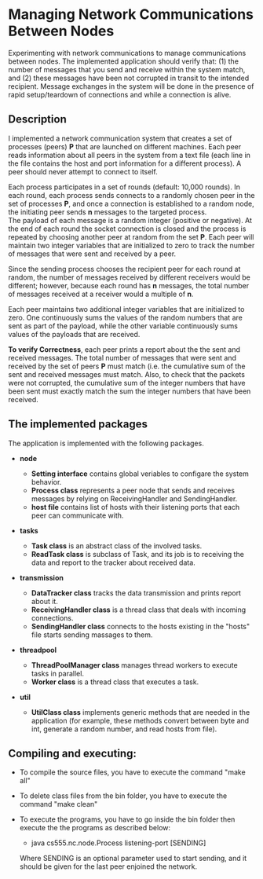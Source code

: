 # Managing Network Communications Between Nodes
Experimenting with network communications to manage communications between nodes. The implemented application should verify that: (1) the number of messages that you send and receive within the system match, and (2) these messages have been not corrupted in transit to the intended recipient. Message exchanges in the system will be done in the presence of rapid setup/teardown of connections and while a connection is alive. 

## Description
I implemented a network communication system that creates a set of processes (peers) **P** that are launched on different machines. Each peer reads information about all peers in the system from a text file (each line in the file contains the host and port information for a different process). A peer should never attempt to connect to itself. 

Each process participates in a set of rounds (default: 10,000 rounds). In each round, each process sends connects to a randomly chosen peer in the set of processes **P**, and once a connection is established to a random node, the initiating peer sends **n** messages to the targeted process.   
The payload of each message is a random integer (positive or negative). 
At the end of each round the socket connection is closed and the process is repeated by choosing another peer at random from the set **P**. Each peer will maintain two integer variables that are initialized to zero to track the number of messages that were sent and received by a peer. 

Since the sending process chooses the recipient peer for each round at random, the number of messages received by different receivers would be different; however, because each round has **n** messages, the total number of messages received at a receiver would a multiple of  **n**. 

Each peer maintains two additional integer variables that are initialized to zero. One continuously sums the values of the random numbers that are sent as part of the payload, while the other variable continuously sums values of the payloads that are received. 

**To verify Correctness**, each peer prints a report about the the sent and received messages. The total number of messages that were sent and received by the set of peers **P** must match (i.e. the cumulative sum of the sent and received messages must match. Also, to check that the packets were not corrupted,  the cumulative sum of the integer numbers that have been sent must exactly match the sum the integer numbers that have been received.


## The implemented packages
The application is implemented with the following packages.
- **node**
   - **Setting interface** contains global veriables to configare the system behavior.
   - **Process class** represents a peer node that sends and receives messages by relying on ReceivingHandler and SendingHandler.
   - **host file** contains list of hosts with their listening ports that each peer can communicate with.
 
 - **tasks**
    - **Task class** is an abstract class of the involved tasks.   
    - **ReadTask class** is subclass of Task, and its job is to receiving the data and report to the tracker about received data.
 
 - **transmission**
    - **DataTracker class** tracks the data transmission and prints report about it.   
    - **ReceivingHandler class** is a thread class that deals with incoming connections.
    - **SendingHandler class** connects to the hosts existing in the "hosts" file starts sending massages to them.

  - **threadpool**
    - **ThreadPoolManager class** manages thread workers to execute tasks in parallel.
    - **Worker class** is a thread class that executes a task.

  - **util**
    - **UtilClass class** implements generic methods that are needed in the application (for example, these methods convert between byte and int, generate a random number, and read hosts from file). 


## Compiling and executing:
- To compile the source files, you have to execute the command "make all" 
- To delete class files from the bin folder, you have to execute the command "make clean" 
- To execute the programs, you have to go inside the bin folder then execute the the programs as described below:
	-	java cs555.nc.node.Process listening-port [SENDING]
	
    Where
		  SENDING is an optional parameter used to start sending, and it should be given for the last peer enjoined the network.

